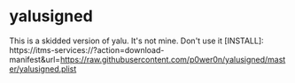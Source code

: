 # yalusigned
This is a skidded version of yalu. It's not mine. Don't use it
[INSTALL]: https://itms-services://?action=download-manifest&url=https://raw.githubusercontent.com/p0wer0n/yalusigned/master/yalusigned.plist
